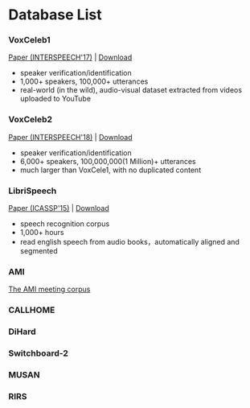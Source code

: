 

# Database List



### VoxCeleb1

[Paper (INTERSPEECH'17)](https://www.robots.ox.ac.uk/~vgg/publications/2017/Nagrani17/nagrani17.pdf) | [Download](https://www.robots.ox.ac.uk/~vgg/data/voxceleb/vox1.html)

- speaker verification/identification
- 1,000+ speakers, 100,000+ utterances
- real-world (in the wild), audio-visual dataset extracted from videos uploaded to YouTube



### VoxCeleb2

[Paper (INTERSPEECH'18)](https://www.robots.ox.ac.uk/~vgg/publications/2018/Chung18a/chung18a.pdf) | [Download](https://www.robots.ox.ac.uk/~vgg/data/voxceleb/vox2.html)

- speaker verification/identification
- 6,000+ speakers, 100,000,000(1 Million)+ utterances
- much larger than VoxCele1, with no duplicated content 



### LibriSpeech

[Paper (ICASSP'15)](https://web.archive.org/web/20150630025551id_/http://clsp.jhu.edu/~guoguo/papers/icassp2015_librispeech.pdf) | [Download](https://www.openslr.org/12/)

- speech recognition corpus
- 1,000+ hours
- read english speech from audio books，automatically aligned and segmented



### AMI

[The AMI meeting corpus](https://groups.inf.ed.ac.uk/ami/corpus/)



### CALLHOME



### DiHard



### Switchboard-2





### MUSAN

### RIRS

